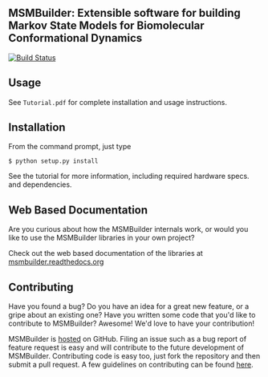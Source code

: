 ## MSMBuilder: Extensible software for building Markov State Models for Biomolecular Conformational Dynamics

[![Build Status](https://travis-ci.org/SimTk/msmbuilder.png)](https://travis-ci.org/SimTk/msmbuilder)

Usage
-----
See `Tutorial.pdf` for complete installation and usage instructions.

Installation
------------
From the command prompt, just type

```
$ python setup.py install
```

See the tutorial for more information, including required hardware specs. and dependencies.

Web Based Documentation
-----------------------
Are you curious about how the MSMBuilder internals work, or would you like to  use the MSMBuilder libraries in your own project?

Check out the web based documentation of the libraries at [msmbuilder.readthedocs.org](http://msmbuilder.readthedocs.org/en/latest/index.html)

Contributing
------------
Have you found a bug? Do you have an idea for a great new feature, or a gripe about an existing one? Have you written some code that you'd like to contribute to MSMBuilder? Awesome! We'd love to have your contribution! 

MSMBuilder is [hosted](https://github.com/SimTk/msmbuilder) on GitHub. Filing an issue such as a bug report of feature request is easy and will contribute to  the future development of MSMBuilder. Contributing code is easy too, just fork the repository and then submit a pull request. A few guidelines on contributing can be found [here](http://msmbuilder.readthedocs.org/en/latest/developer.html). 

